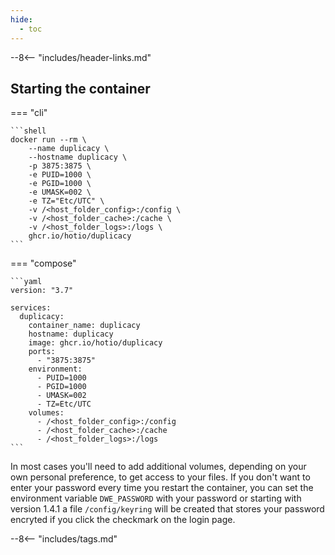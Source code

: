 ```yaml
---
hide:
  - toc
---
```


--8<-- "includes/header-links.md"

## Starting the container

=== "cli"

    ```shell
    docker run --rm \
        --name duplicacy \
        --hostname duplicacy \
        -p 3875:3875 \
        -e PUID=1000 \
        -e PGID=1000 \
        -e UMASK=002 \
        -e TZ="Etc/UTC" \
        -v /<host_folder_config>:/config \
        -v /<host_folder_cache>:/cache \
        -v /<host_folder_logs>:/logs \
        ghcr.io/hotio/duplicacy
    ```

=== "compose"

    ```yaml
    version: "3.7"

    services:
      duplicacy:
        container_name: duplicacy
        hostname: duplicacy
        image: ghcr.io/hotio/duplicacy
        ports:
          - "3875:3875"
        environment:
          - PUID=1000
          - PGID=1000
          - UMASK=002
          - TZ=Etc/UTC
        volumes:
          - /<host_folder_config>:/config
          - /<host_folder_cache>:/cache
          - /<host_folder_logs>:/logs
    ```

In most cases you'll need to add additional volumes, depending on your own personal preference, to get access to your files. If you don't want to enter your password every time you restart the container, you can set the environment variable `DWE_PASSWORD` with your password or starting with version 1.4.1 a file `/config/keyring` will be created that stores your password encryted if you click the checkmark on the login page.

--8<-- "includes/tags.md"

